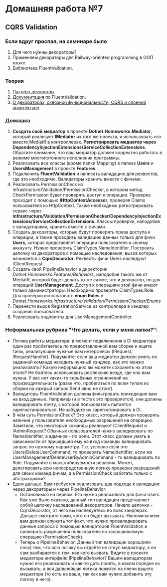 # Домашняя работа №7

## CQRS Validation

### Если вдруг проспал, на семинаре было
1) Для чего нужны декораторы?
2) Применяем декораторы для Railway-oriented programming в ООП языке.
3) Библиотека FluentValidation.

### Теория
1. [Паттерн декоратор](https://metanit.com/sharp/patterns/4.1.php).
2. [Документация](https://docs.fluentvalidation.net) по FluentValidation.
3. [О декораторах, сквозной функциональности, CQRS и слоеной архитектуре](https://habr.com/ru/articles/353258/)

### Домашка
1. **Создать свой медиатор** в проекте **Dotnet.Homeworks.Mediator**, который реализует **IMediator** из того же проекта, и использовать его вместо MediatR в контроллерах. **Регистрировать медиатор через DependencyInjectionExtensions/ServiceCollectionExtensions**. Обратите внимание, что ваш медиатор должен корректно работать в режиме многопоточного исполнения программы.
2. Реализовать все классы (кроме папки Mapping) в папках **Users** и **UsersManagement** в проекте **Features**.
3. Подключить **FluentValidation** и написать валидацию для реквестов, где это необходимо. Валидаторы хранить вместе с фичами.
4. Реализовать PermissionCheck из Infrastructure/Validation/PermissionChecker, в котором метод CheckPermission будет проверять доступ к операции. Проверка проходит с помощью **IHttpContextAccessor**, проверяя Claims пользователя из HttpContext. Также необходимо регистрировать сервис через **Infrastructure/Validation/PermissionChecker/DependencyInjectionExtensions/ServiceCollectionExtensions**. Классы проверки, наподобие с валидаторами, хранить вместе с фичами.
5. Создать декораторы, которые будут проверять права доступа к операции, а также проводить валидацию данных только для фичи **Users**, которая представляет операции пользователя к своему аккаунту. Нужно проверять ClaimTypes.NameIdentifier. Построить цепочку из декораторов с помощью наследования, вызов которых начинается с **CqrsDecorator**. Реквесты фичи Users наследуют IClientRequest.
6. Создать свой PipelineBehavior в директории *Dotnet.Homeworks.Features/Behaviors*, наподобие такого же от MediatR, который будет делать то же самое, что и декоратор, но для операций **UserManagement**. Доступ к операциям этой фичи имеют только администраторы. Необходимо проверять ClaimTypes.Role. Для проверки использовать **enum Roles** в *Dotnet.Homeworks.Infrastructure/Validation/PermissionChecker/Enums*
7. Перенести вызов RegistrationService из контроллера в хэндлер создания пользователя.
8. Реализовать эндпоинты для UserManagementController.

### Неформальная рубрика "Что делать, если у меня лапки?":
* Логика работы медиатора: в момент подключения в DI медиатора один раз пробегаетесь по предоставленной вам сборке и ищете типы, реализующие нужные вам интерфейсы (IRequest, IRequestHandler). Подумайте: если ваш медиатор должен уметь по заданной команде находить нужный хэндлер, как это можно реализовать? Какую информацию вы можете сохранить на этом этапе? Не бойтесь использовать рефлексию везде, где она вам нужна. У вас нет каких-то серьёзных ограничений на производительность (разве что, пробегаться по всем типам из сборки на каждый запрос Send явно не стоит).
* Валидаторы FluentValidation должны фильтровать приходящие вам на вход данные. Например (и в тестах это проверяется), они должны валидировать почту, с которой пользователь пытается зарегистрироваться. Не забудьте их зарегистрировать в DI.
* В чём суть PermissionCheck? Это класс, который должен проверять наличие у пользователя необходимых разрешений на операцию. Заметили, что некоторые команды реализуют IClientRequest и IAdminRequest? Обычных пользователей нужно валидировать по NameIdentifier, а админов - по роли. Этот класс должен уметь в зависимости от пришедшей ему на вход команды валидировать запрос по нужному параметру. Т.е. условно если это Users/DeleteUserCommand, то проверять NameIdentifier, если же UserManagement/DeleteUserByAdminCommand - то валидировать по Role. Подумайте о масштабируемости решения. Может, делегировать всю непосредственную логику проверки разрешений для своих команд фичам, а в PermissionCheck работать только с абстракциями?
* Едем дальше. Вам требуется реализовать два подхода к валидации: через декораторы и через PipelineBehavior:
  * Остановимся на первом. Его нужно реализовать для фичи Users. Как уже было сказано, данный тип валидации представляет собой цепочку наследований декораторов. Начало цепочки - CqrsDecorator, от него вы наследуетесь во всех хэндлерах. Дальше смотрите сами, кого он будет вызывать. Напоминанием вам должен служить тот факт, что нужно провалидировать данные запроса с помощью валидаторов FluentValidation и проверить разрешения пользователя на запрашиваемую операцию (PermissionCheck).
  * Теперь о PipelineBehavior. Данный тип валидации хорош(или плох) тем, что всю логику вы отдаёте не откуп медиатору, а он сам разбирается с тем, как кого вызвать. Видите в проекте медиатора интерфейс IPipelineBehavior? Вашим валидаторам нужно его реализовать и как-то дать понять, в каком порядке из вызывать, а вся дальнейшая логика ложится на плечи вашего медиатора (то есть на ваши, так как вам нужно добавить эту логику в него).